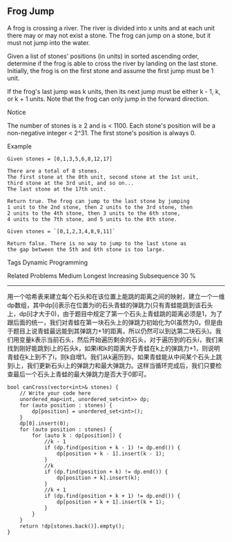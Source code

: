 ## Frog Jump ## 

A frog is crossing a river. The river is divided into x units and at each unit there may or may not exist a stone. The frog can jump on a stone, but it must not jump into the water.

Given a list of stones' positions (in units) in sorted ascending order, determine if the frog is able to cross the river by landing on the last stone. Initially, the frog is on the first stone and assume the first jump must be 1 unit.

If the frog's last jump was k units, then its next jump must be either k - 1, k, or k + 1 units. Note that the frog can only jump in the forward direction.

 Notice

The number of stones is ≥ 2 and is < 1100.
Each stone's position will be a non-negative integer < 2^31.
The first stone's position is always 0.

Example

	Given stones = [0,1,3,5,6,8,12,17]
	
	There are a total of 8 stones.
	The first stone at the 0th unit, second stone at the 1st unit,
	third stone at the 3rd unit, and so on...
	The last stone at the 17th unit.
	
	Return true. The frog can jump to the last stone by jumping 
	1 unit to the 2nd stone, then 2 units to the 3rd stone, then 
	2 units to the 4th stone, then 3 units to the 6th stone, 
	4 units to the 7th stone, and 5 units to the 8th stone.
	
	Given stones = `[0,1,2,3,4,8,9,11]`
	
	Return false. There is no way to jump to the last stone as 
	the gap between the 5th and 6th stone is too large.
Tags 
Dynamic Programming

Related Problems 
Medium Longest Increasing Subsequence 30 %

----------
用一个哈希表来建立每个石头和在该位置上能跳的距离之间的映射，建立一个一维dp数组，其中dp[i]表示在位置为i的石头青蛙的弹跳力(只有青蛙能跳到该石头上，dp[i]才大于0)，由于题目中规定了第一个石头上青蛙跳的距离必须是1，为了跟后面的统一，我们对青蛙在第一块石头上的弹跳力初始化为0(虽然为0，但是由于题目上说青蛙最远能到其弹跳力+1的距离，所以仍然可以到达第二块石头)。我们用变量k表示当前石头，然后开始遍历剩余的石头，对于遍历到的石头i，我们来找到刚好能跳到i上的石头k，如果i和k的距离大于青蛙在k上的弹跳力+1，则说明青蛙在k上到不了i，则k自增1。我们从k遍历到i，如果青蛙能从中间某个石头上跳到i上，我们更新石头i上的弹跳力和最大弹跳力。这样当循环完成后，我们只要检查最后一个石头上青蛙的最大弹跳力是否大于0即可。

	bool canCross(vector<int>& stones) {
	    // Write your code here
	    unordered_map<int, unordered_set<int>> dp;
	    for (auto position : stones) {
	        dp[position] = unordered_set<int>();
	    }
	    dp[0].insert(0);
	    for (auto position : stones) {
	        for (auto k : dp[position]) {
	            //k - 1
	            if (dp.find(position + k - 1) != dp.end()) {
	                dp[position + k - 1].insert(k - 1);
	            }
	            //k 
	            if (dp.find(position + k) != dp.end()) {
	                dp[position + k].insert(k);
	            }
	            //k + 1
	            if (dp.find(position + k + 1) != dp.end()) {
	                dp[position + k + 1].insert(k + 1);
	            }
	        }
	    }
	    return !dp[stones.back()].empty();
	}